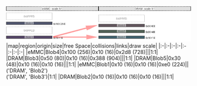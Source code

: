 ![memory map diagram](test_generate_doc_example_two_maps_redux.png)
|map|region|origin|size|free Space|collisions|links|draw scale|
|:-|:-|:-|:-|:-|:-|:-|:-|
|eMMC|<span style='color:(22, 30, 63)'>Blob4</span>|0x100 (256)|0x10 (16)|0x2d8 (728)|||1:1|
|DRAM|<span style='color:(46, 29, 39)'>Blob3</span>|0x50 (80)|0x10 (16)|0x388 (904)|||1:1|
|DRAM|<span style='color:(22, 45, 29)'>Blob5</span>|0x30 (48)|0x10 (16)|0x10 (16)|||1:1|
|eMMC|<span style='color:(29, 9, 53)'>Blob1</span>|0x10 (16)|0x10 (16)|0xe0 (224)||('DRAM', 'Blob2')<BR>('DRAM', 'Blob3')|1:1|
|DRAM|<span style='color:(2, 46, 63)'>Blob2</span>|0x10 (16)|0x10 (16)|0x10 (16)|||1:1|
